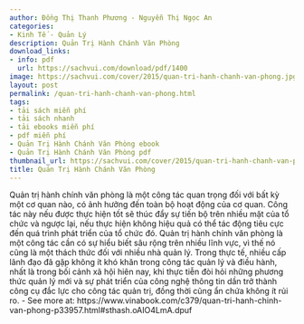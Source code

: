 ```yaml
---
author: Đồng Thị Thanh Phương - Nguyễn Thị Ngọc An
categories:
- Kinh Tế - Quản Lý
description: Quản Trị Hành Chánh Văn Phòng
download_links:
- info: pdf
  url: https://sachvui.com/download/pdf/1400
image: https://sachvui.com/cover/2015/quan-tri-hanh-chanh-van-phong.jpg
layout: post
permalink: /quan-tri-hanh-chanh-van-phong.html
tags:
- tải sách miễn phí
- tải sách nhanh
- tải ebooks miễn phí
- pdf miễn phí
- Quản Trị Hành Chánh Văn Phòng ebook
- Quản Trị Hành Chánh Văn Phòng pdf
thumbnail_url: https://sachvui.com/cover/2015/quan-tri-hanh-chanh-van-phong.jpg
title: Quản Trị Hành Chánh Văn Phòng
---
```


 <div class="item-desc text-justify"> Quản trị hành chính văn phòng là một công tác quan trọng đối với bất kỳ một cơ quan nào, có ảnh hưởng đến toàn bộ hoạt động của cơ quan. Công tác này nếu được thực hiện tốt sẽ thúc đẩy sự tiến bộ trên nhiều mặt của tổ chức và ngược lại, nếu thực hiện không hiệu quả có thể tác động tiêu cực đến quá trình phát triển của tổ chức đó. Quản trị hành chính văn phòng là một công tác cần có sự hiểu biết sâu rộng trên nhiều lĩnh vực, vì thế nó cũng là một thách thức đối với nhiều nhà quản lý. Trong thực tế, nhiều cấp lãnh đạo đã gặp không ít khó khăn trong công tác quản lý và điều hành, nhất là trong bối cảnh xã hội hiên nay, khi thực tiễn đòi hỏi những phương thức quản lý mới và sự phát triển của công nghệ thông tin dần trở thành công cụ đắc lực cho công tác quản trị, đồng thời cũng ẩn chứa không ít rủi ro. - See more at: https://www.vinabook.com/c379/quan-tri-hanh-chinh-van-phong-p33957.html#sthash.oAIO4LmA.dpuf </div>